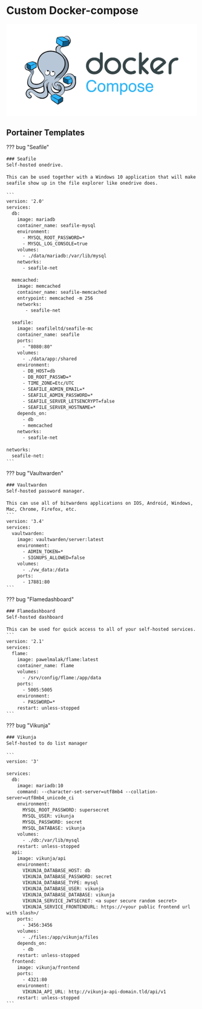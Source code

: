 # Custom Docker-compose

![pic](img/docker-compose.jpg)

## Portainer Templates

??? bug "Seafile"

    ### Seafile 
    Self-hosted onedrive.

    This can be used together with a Windows 10 application that will make seafile show up in the file explorer like onedrive does.

    ```
    version: '2.0'
    services:
      db:
        image: mariadb
        container_name: seafile-mysql
        environment:
          - MYSQL_ROOT_PASSWORD=*
          - MYSQL_LOG_CONSOLE=true
        volumes:
          - ./data/mariadb:/var/lib/mysql
        networks:
          - seafile-net

      memcached:
        image: memcached
        container_name: seafile-memcached
        entrypoint: memcached -m 256
        networks:
           - seafile-net
          
      seafile:
        image: seafileltd/seafile-mc
        container_name: seafile
        ports:
          - "8080:80"
        volumes:
          - ./data/app:/shared
        environment:
          - DB_HOST=db
          - DB_ROOT_PASSWD=*
          - TIME_ZONE=Etc/UTC
          - SEAFILE_ADMIN_EMAIL=*
          - SEAFILE_ADMIN_PASSWORD=*
          - SEAFILE_SERVER_LETSENCRYPT=false
          - SEAFILE_SERVER_HOSTNAME=*
        depends_on:
          - db
          - memcached
        networks:
          - seafile-net

    networks:
      seafile-net:
    ```

??? bug "Vaultwarden"

    ### Vaultwarden 
    Self-hosted password manager.

    This can use all of bitwardens applications on IOS, Android, Windows, Mac, Chrome, Firefox, etc.
    ```
    version: '3.4'
    services:
      vaultwarden:
        image: vaultwarden/server:latest
        environment:
          - ADMIN_TOKEN=*
          - SIGNUPS_ALLOWED=false
        volumes:
          - ./vw_data:/data
        ports:
          - 17881:80
    ```

??? bug "Flamedashboard"

    ### Flamedashboard
    Self-hosted dashboard

    This can be used for quick access to all of your self-hosted services.
    ```
    version: '2.1'
    services:
      flame:
        image: pawelmalak/flame:latest
        container_name: flame
        volumes:
          - /srv/config/flame:/app/data
        ports:
          - 5005:5005
        environment:
          - PASSWORD=*
        restart: unless-stopped
    ```

??? bug "Vikunja"

    ### Vikunja
    Self-hosted to do list manager

    ```
    version: '3'

    services:
      db:
        image: mariadb:10
        command: --character-set-server=utf8mb4 --collation-server=utf8mb4_unicode_ci
        environment:
          MYSQL_ROOT_PASSWORD: supersecret
          MYSQL_USER: vikunja
          MYSQL_PASSWORD: secret
          MYSQL_DATABASE: vikunja
        volumes:
          - ./db:/var/lib/mysql
        restart: unless-stopped
      api:
        image: vikunja/api
        environment:
          VIKUNJA_DATABASE_HOST: db
          VIKUNJA_DATABASE_PASSWORD: secret
          VIKUNJA_DATABASE_TYPE: mysql
          VIKUNJA_DATABASE_USER: vikunja
          VIKUNJA_DATABASE_DATABASE: vikunja
          VIKUNJA_SERVICE_JWTSECRET: <a super secure random secret>
          VIKUNJA_SERVICE_FRONTENDURL: https://<your public frontend url with slash>/
        ports:
          - 3456:3456
        volumes:
          - ./files:/app/vikunja/files
        depends_on:
          - db
        restart: unless-stopped
      frontend:
        image: vikunja/frontend
        ports:
          - 4321:80
        environment:
          VIKUNJA_API_URL: http://vikunja-api-domain.tld/api/v1
        restart: unless-stopped
    ```